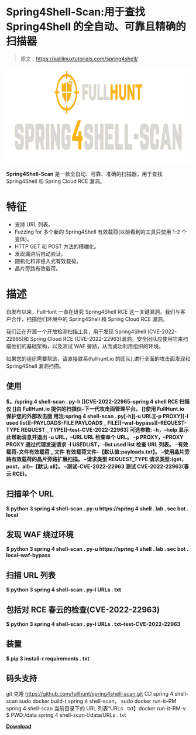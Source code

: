 # Spring4Shell-Scan:用于查找 Spring4Shell 的全自动、可靠且精确的扫描器

> 原文：<https://kalilinuxtutorials.com/spring4shell/>

[![](img/75a2549b4a7311195aeaaf502599ffec.png)](https://blogger.googleusercontent.com/img/b/R29vZ2xl/AVvXsEhs2MuDECxtBggRi87z8yWxGxw6RVOWXtibmDK83ZqANLBpvDoVyzpl7rN-2_nyDCJntIkWn8hOjPfmWf8qlQaQRsgJebOVJmRAwmMXodytNbOfXEaFbiICBveY53tuEz6h6jLK9qWO717BNAmo44P5saQazgXaB2SX9KjryKilQVnbNISb1NRMr1ik/s728/1%20(1).png)

**Spring4Shell-Scan** 是一款全自动、可靠、准确的扫描器，用于查找 Spring4Shell 和 Spring Cloud RCE 漏洞。

# 特征

*   支持 URL 列表。
*   Fuzzing for 多个新的 Spring4Shell 有效载荷(以前看到的工具只使用 1-2 个变体)。
*   HTTP GET 和 POST 方法的模糊化。
*   发现漏洞后自动验证。
*   随机化和非侵入式有效载荷。
*   晶片旁路有效载荷。

# 描述

自发布以来，FullHunt 一直在研究 Spring4Shell RCE 这一关键漏洞。我们与客户合作，扫描他们环境中的 Spring4Shell 和 Spring Cloud RCE 漏洞。

我们正在开源一个开放检测扫描工具，用于发现 Spring4Shell (CVE-2022-22965)和 Spring Cloud RCE (CVE-2022-22963)漏洞。安全团队应使用它来扫描他们的基础架构，以及测试 WAF 旁路，从而成功利用组织的环境。

如果您的组织需要帮助，请直接联系(fullhunt.io 的团队),进行全面的攻击面发现和 Spring4Shell 漏洞扫描。

## 使用

**$。/spring 4 shell-scan . py-h
[]CVE-2022-22965–spring 4 shell RCE 扫描仪
[]由 FullHunt.io 提供的扫描仪–下一代攻击面管理平台。
[]使用 FullHunt.io 保护您的外部攻击面
用法:spring 4 shell-scan . py[-h][-u URL][-p PROXY][-l used list][–PAYLOADS-FILE PAYLOADS _ FILE][–waf-bypass][–REQUEST-TYPE REQUEST _ TYPE][–test-CVE-2022-22963]
可选参数:
-h，–help 显示此帮助消息并退出
-u URL，–URL URL 检查单个 URL。
-p PROXY，–PROXY PROXY
通过代理发送请求
-l USEDLIST，–list used list
检查 URL 列表。
–有效载荷-文件有效载荷 _ 文件
有效载荷文件-【默认值:payloads.txt】。
–使用晶片旁路有效载荷的晶片旁路扩展扫描。
–请求类型 REQUEST_TYPE
请求类型:(get，post，all)–【默认:all】。
–测试-CVE-2022-22963
测试 CVE-2022-22963(春云 RCE)。**

## 扫描单个 URL

**$ python 3 spring 4 shell-scan . py-u https://spring 4 shell . lab . sec bot . local**

## 发现 WAF 绕过环境

**$ python 3 spring 4 shell-scan . py-u https://spring 4 shell . lab . sec bot . local–waf-bypass**

## 扫描 URL 列表

**$ python 3 spring 4 shell-scan . py-l URLs . txt**

## **包括对 RCE 春云的检查(CVE-2022-22963)**

**$ python 3 spring 4 shell-scan . py-l URLs . txt–test-CVE-2022-22963**

## 装置

**$ pip 3 install-r requirements . txt**

## 码头支持

git 克隆 https://github.com/fullhunt/spring4shell-scan.git
CD spring 4 shell-scan
sudo docker build-t spring 4 shell-scan。
sudo docker run-it–RM spring 4 shell-scan
当前目录下的 URL 列表“URLs . txt】docker run-it–RM-v $ PWD:/data spring 4 shell-scan-l/data/URLs . txt

[**Download**](https://github.com/fullhunt/spring4shell-scan)